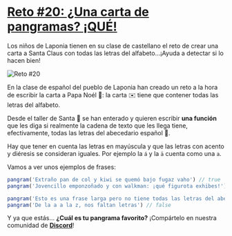 # [Reto #20: ¿Una carta de pangramas? ¡QUÉ!](https://2021.adventjs.dev/challenges/20)

Los niños de Laponia tienen en su clase de castellano el reto de crear una carta a Santa Claus con todas las letras del alfabeto...¡Ayuda a detectar si lo hacen bien!

![Reto #20](https://2021.adventjs.dev/alphabet.png)

En la clase de español del pueblo de Laponia han creado un reto a la hora de escribir la carta a Papa Noél 🎅: la carta ✉️ tiene que contener todas las letras del alfabeto.

Desde el taller de Santa 🎅 se han enterado y quieren escribir **una función** que les diga si realmente la cadena de texto que les llega tiene, efectivamente, todas las letras del abecedario español 🔎.

Hay que tener en cuenta las letras en mayúscula y que las letras con acento y diéresis se consideran iguales. Por ejemplo la `á` y la `ä` cuenta como una `a`.

Vamos a ver unos ejemplos de frases:

```javascript
pangram('Extraño pan de col y kiwi se quemó bajo fugaz vaho') // true
pangram('Jovencillo emponzoñado y con walkman: ¡qué figurota exhibes!') // true

pangram('Esto es una frase larga pero no tiene todas las letras del abecedario') // false
pangram('De la a a la z, nos faltan letras') // false
```

Y ya que estás... **¿Cuál es tu pangrama favorito?** ¡Compártelo en nuestra comunidad de [**Discord**](https://discord.gg/midudev)!

